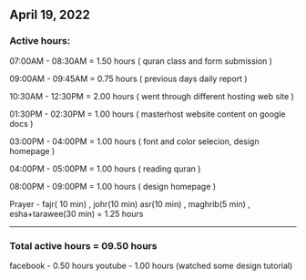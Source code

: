 ## April 19, 2022
### Active hours:

07:00AM - 08:30AM     = 1.50 hours ( quran class and form submission )

09:00AM - 09:45AM     = 0.75 hours ( previous days daily report )

10:30AM - 12:30PM     = 2.00 hours ( went through different hosting web site )

01:30PM - 02:30PM     = 1.00 hours ( masterhost website content on google docs )

03:00PM - 04:00PM     = 1.00 hours ( font and color selecion, design homepage )

04:00PM - 05:00PM     = 1.00 hours ( reading quran )

08:00PM - 09:00PM     = 1.00 hours ( design homepage )

Prayer - fajr( 10 min) , johr(10 min) asr(10 min) , maghrib(5 min) , esha+tarawee(30 min) = 1.25 hours

----------------------------------------------------

### Total active hours = 09.50 hours

facebook - 0.50 hours
youtube - 1.00 hours (watched some design tutorial)